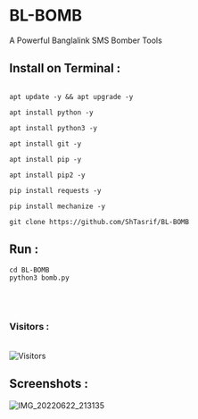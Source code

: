 # BL-BOMB
A Powerful Banglalink SMS Bomber Tools
## Install on Terminal :

```

apt update -y && apt upgrade -y 

apt install python -y

apt install python3 -y

apt install git -y

apt install pip -y

apt install pip2 -y

pip install requests -y

pip install mechanize -y

git clone https://github.com/ShTasrif/BL-BOMB

```
## Run : 
```
cd BL-BOMB
python3 bomb.py
```
<br><br>
<h3>Visitors :</h3>
<br>
<img src="https://profile-counter.glitch.me/ShTasrif/count.svg" alt="Visitors">

## Screenshots : 
![IMG_20220622_213135](https://user-images.githubusercontent.com/85736436/175073348-46e774cc-4b65-4071-aa2c-1f3a674500ad.jpg)
